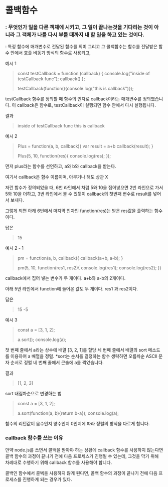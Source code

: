 # 콜백함수 

### : 무엇인가 일을 다른 객체에 시키고, 그 일이 끝나는것을 기다리는 것이 아니라 그 객체가 나를 다시 부를 때까지 내 할 일을 하고 있는 것이다.

: 특정 함수에 매개변수로 전달된 함수를 의미 그리고 그 콜백함수는 함수를 전달받은 함수 안에서 호출 비동기 방식의 함수로 사용되고, 

예시 1

> const testCallback = function (callback) {
> 	console.log("inside of testCallback func");
> 	callback()
> };
>
> testCallback(function(){console.log("this is callback")});

testCallback 함수를 정의할 때 함수의 인자로 callback이라는 매개변수를 정의했습니다.
이 callback은 함수로, testCallback이 실행되면 함수 안에서 다시 실행됩니다.

결과 

> inside of testCallback func
> this is callback



예시 2

> Plus = function(a, b, callback){
> 	var result = a+b
> 	callback(result);
> }
>
> Plus(5, 10, function(res){
> 	console.log(res);
> });

먼저 plus라는 함수를 선언하고, a와  b와 callback을 받는다.

여기서 callback은 함수 이름이며, 아무거나 해도 상관 X

저런 함수가 정의되었을 때, 6번 라인에서 처럼 5와 10을 집어넣으면 2번 라인으로 가서 5와 10을 더하고,
3번 라인에서 볼 수 있듯이 callback의 첫번째 변수로 result를 넣어서 보내다.

그렇게 되면 아래 6번에서 마지막 인자인 function(res)는 받은 res값을 출력하는 함수이다.

답은

> 15

예시 2 - 1

> pm = function(a, b, callback){
> 	callback(a+b, a-b);
> }
>
> pm(5, 10, function(res1, res2){
> 	console.log(res1);
> 	console.log(res2);
> })

callback에서 집어 넣는 변수가 두 개이다. a+b와 a-b의 2개이다.

아래 5번 라인에서 function에 들어온 값도 두 개이다.  res1 과 res2이다.

답은 

> 15
> -5



예시 3

> const a = [3, 1, 2];
>
> a.sort();
> console.log(a);

첫 번째 줄에서 a라는 상수에 배열 [3, 2, 1]를 할당
세 번째 줄에서 배열의 sort 메소드를 이용하여  a 배열을 정렬. *sort는 순서를 결정하는 함수 생략하면 오름차순 ASCII 문자 순서로 정렬
네 번째 줄에서 콘솔에 a를 찍었습니다.

결과 

> [1, 2, 3]

sort 내림차순으로 변경하는 법

> const a = [3, 1, 2];
>
> a.sort(function(a, b){return b-a});
> console.log(a);

함수의 리턴값이 음수인지 양수인지 0인지에 따라 정렬의 방식을 다르게 합니다.



### callback 함수를 쓰는 이유

만약 node.js를 쓰면서 콜백을 받아야 하는 상황에 callback 함수를 사용하지 않는다면 콜백 함수의 과정이 끝나기 전에 다음 프로세스가 진행될 수 있는데, 그것을 막기 위해 차례대로 수행하기 위해 callback 함수를 사용해야 합니다.

콜백인 함수에서 콜벡을 사용하지 않게 된다면, 
콜백 함수의 과정이 끝나기 전에 다음 프로세스를 진행하게 되는 경우가 있다.

